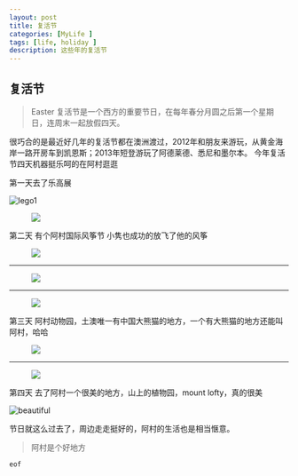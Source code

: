```yaml
---
layout: post
title: 复活节
categories: [MyLife ]
tags: [life, holiday ]
description: 这些年的复活节
---
```


## 复活节

>Easter 复活节是一个西方的重要节日，在每年春分月圆之后第一个星期日，连周末一起放假四天。

很巧合的是最近好几年的复活节都在澳洲渡过，2012年和朋友来游玩，从黄金海岸一路开房车到凯恩斯；2013年短登游玩了阿德莱德、悉尼和墨尔本。
今年复活节四天机器挺乐呵的在阿村逛逛



第一天去了乐高展



![lego1](https://farm2.staticflickr.com/1466/26045531921_a1ad4b2e03_k.jpg)


<figure>
<img src="https://farm2.staticflickr.com/1630/25507127594_c0b64b6a55_k.jpg">
</figure>

第二天 有个阿村国际风筝节 小隽也成功的放飞了他的风筝
<figure>
<img src="https://farm2.staticflickr.com/1689/26111934565_b785faa147_h.jpg">
</figure>  

---


<figure>
<img src="https://farm2.staticflickr.com/1522/26019444072_babe2822e4_h.jpg">  
</figure>

---
  
<figure>
<img src="https://farm2.staticflickr.com/1658/25839152340_86e665890a_h.jpg">
</figure>



第三天 阿村动物园，土澳唯一有中国大熊猫的地方，一个有大熊猫的地方还能叫阿村，哈哈

<figure>
<img src="https://farm2.staticflickr.com/1626/26019486432_6960d2c20c_h.jpg">
</figure>    


---  

<figure>
<img src="https://farm2.staticflickr.com/1448/25509415303_8c3ec6cfb8_h.jpg">
</figure>



第四天 去了阿村一个很美的地方，山上的植物园，mount lofty，真的很美

![beautiful](https://farm2.staticflickr.com/1445/25839166210_5c6bfc0614_h.jpg)


节日就这么过去了，周边走走挺好的，阿村的生活也是相当惬意。 

>阿村是个好地方


```eof```

